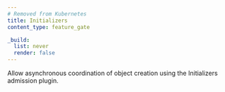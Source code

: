 ```yaml
---
# Removed from Kubernetes
title: Initializers
content_type: feature_gate

_build:
  list: never
  render: false
---
```

Allow asynchronous coordination of object creation using the
Initializers admission plugin.
